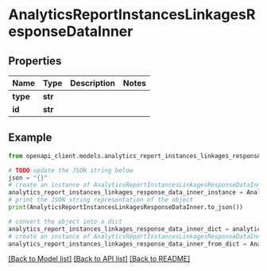# AnalyticsReportInstancesLinkagesResponseDataInner


## Properties

Name | Type | Description | Notes
------------ | ------------- | ------------- | -------------
**type** | **str** |  | 
**id** | **str** |  | 

## Example

```python
from openapi_client.models.analytics_report_instances_linkages_response_data_inner import AnalyticsReportInstancesLinkagesResponseDataInner

# TODO update the JSON string below
json = "{}"
# create an instance of AnalyticsReportInstancesLinkagesResponseDataInner from a JSON string
analytics_report_instances_linkages_response_data_inner_instance = AnalyticsReportInstancesLinkagesResponseDataInner.from_json(json)
# print the JSON string representation of the object
print(AnalyticsReportInstancesLinkagesResponseDataInner.to_json())

# convert the object into a dict
analytics_report_instances_linkages_response_data_inner_dict = analytics_report_instances_linkages_response_data_inner_instance.to_dict()
# create an instance of AnalyticsReportInstancesLinkagesResponseDataInner from a dict
analytics_report_instances_linkages_response_data_inner_from_dict = AnalyticsReportInstancesLinkagesResponseDataInner.from_dict(analytics_report_instances_linkages_response_data_inner_dict)
```
[[Back to Model list]](../README.md#documentation-for-models) [[Back to API list]](../README.md#documentation-for-api-endpoints) [[Back to README]](../README.md)


